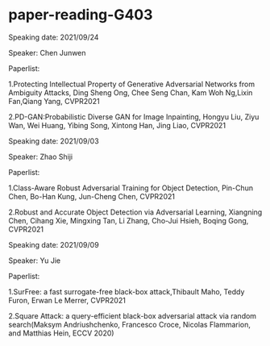 # paper-reading-G403

Speaking date: 2021/09/24

Speaker: Chen Junwen

Paperlist:

1.Protecting Intellectual Property of Generative Adversarial Networks from Ambiguity Attacks, Ding Sheng Ong, Chee Seng Chan, Kam Woh Ng,Lixin Fan,Qiang Yang, CVPR2021

2.PD-GAN:Probabilistic Diverse GAN for Image Inpainting, Hongyu Liu, Ziyu Wan, Wei Huang, Yibing Song, Xintong Han, Jing Liao, CVPR2021


Speaking date: 2021/09/03

Speaker: Zhao Shiji

Paperlist:

1.Class-Aware Robust Adversarial Training for Object Detection, Pin-Chun Chen, Bo-Han Kung, Jun-Cheng Chen, CVPR2021

2.Robust and Accurate Object Detection via Adversarial Learning, Xiangning Chen, Cihang Xie, Mingxing Tan, Li Zhang, Cho-Jui Hsieh, Boqing Gong, CVPR2021

Speaking date: 2021/09/09

Speaker: Yu Jie

Paperlist:

1.SurFree: a fast surrogate-free black-box attack,Thibault Maho, Teddy Furon, Erwan Le Merrer, CVPR2021


2.Square Attack: a query-efficient black-box adversarial attack via random search(Maksym Andriushchenko, Francesco Croce, Nicolas Flammarion, and Matthias Hein, ECCV 2020)
